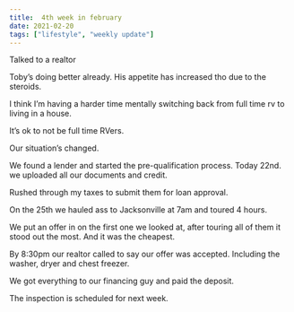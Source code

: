 ```yaml
---
title:  4th week in february
date: 2021-02-20
tags: ["lifestyle", "weekly update"]
---
```

Talked to a realtor

Toby’s doing better already. 
His appetite has increased tho due to the steroids. 

I think I’m having a harder time mentally switching back from full time rv to living in a house. 

It’s ok to not be full time RVers. 

Our situation’s changed. 

We found a lender and started the pre-qualification process.
Today 22nd. we uploaded all our documents and credit.

Rushed through my taxes to submit them for loan approval. 



On the 25th we hauled ass to Jacksonville at 7am and toured 4 hours.

We put an offer in on the first one we looked at, after touring all of them it stood out the most. And it was the cheapest.

By 8:30pm our realtor called to say our offer was accepted.
Including the washer, dryer and chest freezer.

We got everything to our financing guy and paid the deposit. 

The inspection is scheduled for next week. 
